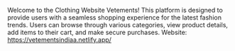 Welcome to the Clothing Website Vetements! This platform is designed to provide users with a seamless shopping experience for the latest fashion trends. Users can browse through various categories, view product details, add items to their cart, and make secure purchases.
Website: https://vetementsindiaa.netlify.app/
